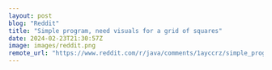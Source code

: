 ```yaml
---
layout: post
blog: "Reddit"
title: "Simple program, need visuals for a grid of squares"
date: 2024-02-23T21:30:57Z
image: images/reddit.png
remote_url: "https://www.reddit.com/r/java/comments/1ayccrz/simple_program_need_visuals_for_a_grid_of_squares/"
---
```

